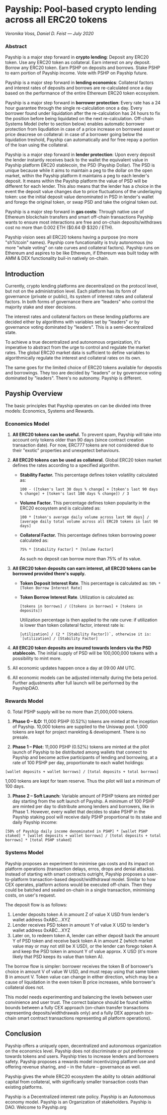 # Payship: Pool-based crypto lending across all ERC20 tokens

*Veronika Voss, Daniel D. Feist — July 2020*

### Abstract

Payship is a major step forward in **crypto lending**: Deposit any ERC20 token. Use any ERC20 token as collateral. Earn interest on any deposit. Borrow any ERC20 token. Earn PSHP on deposits and borrows. Stake PSHP to earn portion of Payship income. Vote with PSHP on Payship future.

Payship is a major step forward in **lending economics**: Collateral factors and interest rates of deposits and borrows are re-calculated once a day based on the performance of the entire Ethereum ERC20 token ecosystem. 

Payship is a major step forward in **borrower protection**: Every rate has a 24 hour guarantee through the single re-calculation once a day. Every borrower found under liquidation after the re-calculation has 24 hours to fix the position before being liquidated on the next re-calculation. Off-chain Systems Model (refer to section below) enables automatic borrower protection from liqudiation in case of a price increase on borrowed asset or price deacrese on collateral: in case of a borrower going below the liquidation treshold, Payship can automatically and for free repay a portion of the loan using the collateral.

Payship is a major step forward in **lender protection**: Upon every deposit the lender instantly receives back to the wallet the equivalent value in Payship platform ERC20 stablecoin, the PSD (Payship Dollar). The PSD is unique because while it aims to maintain a peg to the dollar on the open market, within the Payship platform it maintains a peg to each lender's deposit. It means within the Payship platform the value of PSD will be different for each lender. This also means that the lender has a choice in the event the deposit value changes due to price fluctuations of the underlaying token: use the initial deposit value denominated in PSD in lender's wallet and forego the original token, or swap PSD and take the original token out.

Payship is a major step forward in **gas costs**: Through native use of Ethereum blockchain transfers and smart off-chain transactions Payship wants to ensure most interactions are free and on-chain deposits/withdraws cost no more than 0.002 ETH ($0.64 @ $320 / ETH).

Payship vision sees all ERC20 tokens having a purpose (no more "sh%tcoin" names). Payship core funcationality is truly autonomous (no more "whale voting" on rate curves and collateral factors). Payship runs on Ethereum and aspires to be like Ethereum, if Ethereum was built today with AMM & DEX functionality buil-in natively on-chain.

## Introduction

Currently, crypto lending platforms are decentralized on the protocol level, but not on the administration level. Each platform has its form of governance (private or public), its system of interest rates and collateral factors. In both forms of governance there are "leaders" who control the majority stake and steer decisions.

The interest rates and collateral factors on these lending platforms are decided either by algorithms with variables set by "leaders" or by governance voting dominated by "leaders". This is a semi-decentralized state.

To achieve a true decentralized and autonomous organization, it's imperative to abstract from the urge to control and regulate the market rates. The global ERC20 market data is sufficient to define variables to algorithmically regulate the interest and collateral rates on its own.

The same goes for the limited choice of ERC20 tokens available for depostis and borrowings. They too are decided by "leaders" or by governance voting dominated by "leaders". There's no autonomy. Payship is different.

## Payship Overview

The basic principles that Payship operates on can be divided into three models: Economics, Systems and Rewards.

### Economics Model

1. **All ERC20 tokens can be useful.** To prevent spam, Payship will take into account only tokens older than 90 days (since contract creation transaction date). For now, ERC777 tokens are not considered due to their "exotic" properties and unexpetect behaviours.

2. **All ERC20 tokens can be used as collateral.** Global ERC20 token market defines the rates according to a specified algorithm.

   - **Stability Factor.** This percentage defines token volatility calculated as: 
     ```
     100 - ([token's last 30 days % change] + [token's last 90 days % change] + [token's last 180 days % change]) / 3
     ```

   - **Volume Factor.** This percentage defines token popularity in the ERC20 ecosystem and is calculated as:
     ```
     100 * [token's average daily volume across last 90 days] / [average daily total volume across all ERC20 tokens in last 90 days]
     ```

   - **Collateral Factor.** This percentage defines token borrowing power calculated as:
     ```
     75% * [Stability Factor] * [Volume Factor]
     ```
     As such no deposit can borrow more than 75% of its value.

3. **All ERC20 token deposits can earn interest, all ERC20 tokens can be borrowed provided there's supply.**

   - **Token Deposit Interest Rate**. This percentage is calculated as:
     ```50% * [Token Borrow Interest Rate]```
   
   - **Token Borrow Interest Rate**. Utilization is calculated as: 
     ```
     [tokens in borrows] / ([tokens in borrows] + [tokens in deposits])
     ```
     Utilization percentage is then applied to the rate curve: if utilization is lower than token collateral factor, interest rate is: 
     ```
     [utilization] / (2 * [Stability Factor])`, otherwise it is: `[utilization] / [Stability Factor]
     ```

4. **All ERC20 token deposits are insured towards lenders via the PSD stablecoin.** The initial supply of PSD will be 100,000,000 tokens with a possibility to mint more.

5. All economic updates happen once a day at 09:00 AM UTC.

6. All economic models can be adjusted internally during the beta period. Further adjustments after full launch will be performed by the PayshipDAO.

### Rewards Model

0. Total PSHP supply will be no more than 21,000,000 tokens.

1. **Phase 0 – ILO:** 11,000 PSHP (0.52%) tokens are minted at the inception of Payship. 10,000 tokens are supplied to the Uniswap pool. 1,000 tokens are kept for project marekting & development. There is no presale.

2. **Phase 1 – Pilot:** 11,000 PSHP (0.52%) tokens are minted at the pilot launch of Payship to be distributed among wallets that connect to Payship and become active participants of lending and borrowing, at a rate of 100 PSHP per day, proportionate to each wallet holdings: 
```
[wallet deposits + wallet borrows] / [total deposits + total borrows]
```
1,000 tokens are kept for team reserve. Thus the pilot will last a minimum of 100 days.

3. **Phase 2 – Soft Launch:** Variable amount of PSHP tokens are minted per day starting from the soft launch of Payship. A minimum of 100 PSHP are minted per day to distribute among lenders and borrowers, like in Phase 1. However, every wallet that decides to stake PSHP in the Payship staking pool will receive daily PSHP proportional to its stake and daily Payship income: 
```
[50% of Payship daily income denominated in PSHP] * [wallet PSHP staked] * [wallet deposits + wallet borrows] / [total deposits + total borrows] * [total PSHP staked]
```

### Systems Model

Payship proposes an experiment to minimise gas costs and its impact on platform operations (transaction delays, erros, drops and denial attacks). Instead of starting with smart contracts outright, Payship proposes a user-to-platform transaction-based deposit/widthdrawal model. Similar to how CEX operates, platform actions would be executed off-chain. Then they could be batched and sealed on-chain in a single transaction, minimising costs, on user's request.

The deposit flow is as follows:

1. Lender deposits token A in amount Z of value X USD from lender's wallet address 0xABC...XYZ
2. Lender receives PSD token in amount Y of value X USD to lender's wallet address 0xABC...XYZ
3. Later on, to redeem token A, lender can either deposit back the amount Y of PSD token and receive back token A in amount Z (which market value may or may not still be X USD), or the lender can forego token A and keep the PSD token in amount Y of value approx. X USD (it's more likely that PSD keeps its value than token A).

The borrow flow is simpler: borrower receives the token B of borrower's choice in amount V of value W USD, and must repay using that same token B in amount V. Token value can change in either direction, which may be a cause of liquidation in the even token B price increases, while borrower's collateral does not.

This model needs experimenting and balancing the levels between user convinience and user trust. The correct balance should be found within bounds between a fully CEX approach (on-chain transfer transactions representing deposits/widthdrawals only) and a fully DEX approach (on-chain smart contract transactions representing all platform operations).

## Conclusion

Payship offers a uniquely open, decentralized and autonomous organization on the economics level. Payship does not discriminate or put preference towards tokens and users. Payship tries to increase lenders and borrowers safety. Payship proposes a rewards model incentivizing platform use and offering revenue sharing, and – in the future – governance as well.

Payship gives the whole ERC20 ecosystem the ability to obtain additional capital from collateral, with significanly smaller transaction costs than existing platforms.

Payship is a Decentralized interest rate policy. Payship is an Autonomous economy model. Payship is an Organization of stakeholders. Payship is DAO. Welcome to Payship.org
